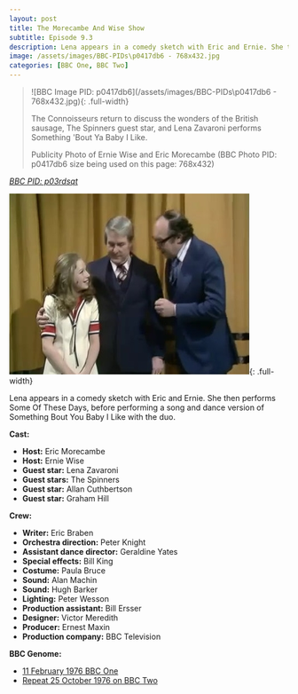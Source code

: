 ```yaml
---
layout: post
title: The Morecambe And Wise Show
subtitle: Episode 9.3
description: Lena appears in a comedy sketch with Eric and Ernie. She then performs Some Of These Days, before performing a song and dance version of Something Bout You Baby I Like with the duo.
image: /assets/images/BBC-PIDs\p0417db6 - 768x432.jpg
categories: [BBC One, BBC Two]
---
```


> ![BBC Image PID: p0417db6](/assets/images/BBC-PIDs\p0417db6 - 768x432.jpg){: .full-width}
>
> The Connoisseurs return to discuss the wonders of the British sausage, The Spinners guest star, and Lena Zavaroni performs Something 'Bout Ya Baby I Like.
>
> Publicity Photo of Ernie Wise and Eric Morecambe (BBC Photo PID: p0417db6 size being used on this page: 768x432)

<cite>[BBC PID: p03rdsqt](https://www.bbc.co.uk/programmes/p03rdsqt)</cite>

![](/assets/images/BBC/1976-10-25-lena-zavaroni-on-the-morecambe-and-wise-show.jpg){: .full-width}

Lena appears in a comedy sketch with Eric and Ernie. She then performs Some Of These Days, before performing a song and dance version of Something Bout You Baby I Like with the duo.

**Cast:**
* **Host:** Eric Morecambe
* **Host:** Ernie Wise
* **Guest star:** Lena Zavaroni
* **Guest stars:** The Spinners
* **Guest star:** Allan Cuthbertson
* **Guest star:** Graham Hill

**Crew:**
* **Writer:** Eric Braben
* **Orchestra direction:** Peter Knight
* **Assistant dance director:** Geraldine Yates
* **Special effects:** Bill King
* **Costume:** Paula Bruce
* **Sound:** Alan Machin
* **Sound:** Hugh Barker
* **Lighting:** Peter Wesson
* **Production assistant:** Bill Ersser
* **Designer:** Victor Meredith
* **Producer:** Ernest Maxin
* **Production company:** BBC Television

**BBC Genome:**
* [11 February 1976 BBC One](http://genome.ch.bbc.co.uk/fe87a54c8be24d70a371c9d0ee336e45)
* [Repeat 25 October 1976 on BBC Two](https://genome.ch.bbc.co.uk/73e51123dc8d42a0b02e8f2442b34d9c)

<style>
.dt-published {display: none;}
.post-meta:after {content: "11 February 1976 on BBC One, repeat 25 October 1976 on BBC Two";}
.height-adjust1 {width:auto; height:350px;}
.height-adjust2 {width:auto; height:307px;}
</style>

